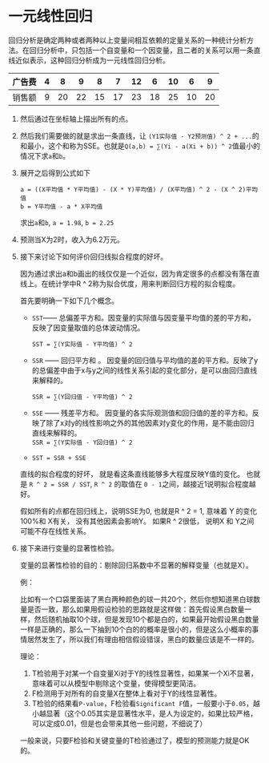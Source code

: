 # 一元线性回归

回归分析是确定两种或者两种以上变量间相互依赖的定量关系的一种统计分析方法。在回归分析中，只包括一个自变量和一个因变量，且二者的关系可以用一条直线近似表示，这种回归分析成为一元线性回归分析。


|广告费|4|8|9|8|7|12|6|10|6|9|
|---|---|---|---|---|---|---|---|---|---|---|
|销售额|9|20|22|15|17|23|18|25|10|20|

1. 然后通过在坐标轴上描出所有的点。
2. 然后我们需要做的就是求出一条直线，让 `(Y1实际值 - Y2预测值) ^ 2 + ...`的和最小，这个和称为SSE。也就是`Q(a,b) = ∑(Yi - a(Xi + b)) ^ 2`值最小的情况下求`a`和`b`。
3.  展开之后得到公式如下

	```
	a = ((X平均值 * Y平均值) - (X * Y)平均值) / (X平均值) ^ 2 - (X ^ 2)平均值
	b = Y平均值 - a * X平均值
	```
	求出`a`和`b`, `a = 1.98`, `b = 2.25`

4. 预测当X为2时，收入为6.2万元。
5. 接下来讨论下如何评价回归线拟合程度的好坏。
	
	因为通过求出a和b画出的线仅仅是一个近似，因为肯定很多的点都没有落在直线上。在统计学中R ^ 2称为拟合优度，用来判断回归方程的拟合程度。
	
	首先要明确一下如下几个概念。
	
	- `SST`—— 总偏差平方和。因变量的实际值与因变量平均值的差的平方和，反映了因变量取值的总体波动情况。
		
		`SST = ∑(Y实际值 - Y平均值) ^ 2`
	
	- `SSR` —— 回归平方和	。 因变量的回归值与平均值的差的平方和。反映了y的总偏差中由于x与y之间的线性关系引起的变化部分，是可以由回归直线来解释的。

		`SSR = ∑(Y回归值 - Y平均值) ^ 2`
		
	- `SSE` —— 残差平方和。 因变量的各实际观测值和回归值的差的平方和。反映了除了x对y的线性影响之外的其他因素对y变化的作用，是不能由回归直线来解释的。	
		`SSR = ∑(Y实际值 - Y回归值) ^ 2`
		
	- `SST = SSR + SSE`

	直线的拟合程度的好坏， 就是看这条直线能够多大程度反映Y值的变化。 也就是 `R ^ 2 = SSR / SST`, `R ^ 2` 的取值在 `0 - 1`之间，越接近1说明拟合程度越好。

	假如所有的点都在回归线上，说明SSE为0, 也就是R ^ 2 = 1, 意味着 Y 的变化 100%和 X有关， 没有其他因素会影响Y。 如果R ^ 2很低， 说明X 和 Y之间可能不存在线性关系。
	
6. 接下来进行变量的显著性检验。

	变量的显著性检验的目的：剔除回归系数中不显著的解释变量（也就是X）。
	
	例：
		
	比如有一个口袋里面装了黑白两种颜色的球一共20个，然后你想知道黑白球数量是否一致，那么如果用假设检验的思路就是这样做：首先假设黑白数量一样，然后随机抽取10个球，但是发现10个都是白的，如果最开始假设黑白数量一样是正确的，那么一下抽到10个白的的概率是很小的，但是这么小概率的事情居然发生了，所以我们有理由相信假设错误，黑白的数量应该是不一样的。
	
	理论：
	
	1. T检验用于对某一个自变量Xi对于Y的线性显著性，如果某一个Xi不显著，意味着可以从模型中剔除这个变量，使得模型更简洁。	
	2. F检测用于对所有的自变量X在整体上看对于Y的线性显著性。
	3. T检验的结果看`P-value`，F检验看`Significant F`值，一般要小于`0.05`，越小越显著（这个0.05其实是显著性水平，是人为设定的，如果比较严格，可以定成0.01，但是也会带来其他一些问题，不细说了）

	一般来说，只要F检验和关键变量的T检验通过了，模型的预测能力就是OK的。
					